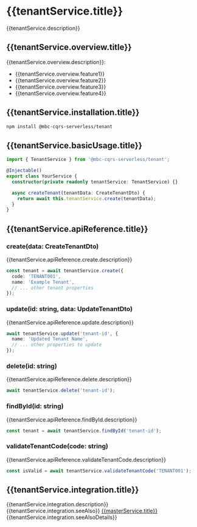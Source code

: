 # {{tenantService.title}}

{{tenantService.description}}

## {{tenantService.overview.title}}

{{tenantService.overview.description}}:
- {{tenantService.overview.feature1}}
- {{tenantService.overview.feature2}}
- {{tenantService.overview.feature3}}
- {{tenantService.overview.feature4}}

## {{tenantService.installation.title}}

```bash
npm install @mbc-cqrs-serverless/tenant
```

## {{tenantService.basicUsage.title}}

```typescript
import { TenantService } from '@mbc-cqrs-serverless/tenant';

@Injectable()
export class YourService {
  constructor(private readonly tenantService: TenantService) {}

  async createTenant(tenantData: CreateTenantDto) {
    return await this.tenantService.create(tenantData);
  }
}
```

## {{tenantService.apiReference.title}}

### create(data: CreateTenantDto)

{{tenantService.apiReference.create.description}}

```typescript
const tenant = await tenantService.create({
  code: 'TENANT001',
  name: 'Example Tenant',
  // ... other tenant properties
});
```

### update(id: string, data: UpdateTenantDto)

{{tenantService.apiReference.update.description}}

```typescript
await tenantService.update('tenant-id', {
  name: 'Updated Tenant Name',
  // ... other properties to update
});
```

### delete(id: string)

{{tenantService.apiReference.delete.description}}

```typescript
await tenantService.delete('tenant-id');
```

### findById(id: string)

{{tenantService.apiReference.findById.description}}

```typescript
const tenant = await tenantService.findById('tenant-id');
```

### validateTenantCode(code: string)

{{tenantService.apiReference.validateTenantCode.description}}

```typescript
const isValid = await tenantService.validateTenantCode('TENANT001');
```

## {{tenantService.integration.title}}

{{tenantService.integration.description}} {{tenantService.integration.seeAlso}} [{{masterService.title}}](./master-service.md) {{tenantService.integration.seeAlsoDetails}}
